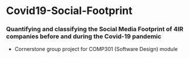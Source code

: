 # Covid19-Social-Footprint
### Quantifying and classifying the Social Media Footprint of 4IR companies before and during the Covid-19 pandemic
- Cornerstone group project for COMP301 (Software Design) module
